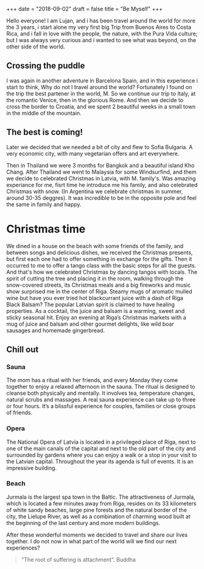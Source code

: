 +++
date = "2018-09-02"
draft = false
title = "Be Myself"
+++



Hello everyone! I am Lujan, and i has been travel around the world for more the 3 years, i start alone my very first big Trip from Buenos Aires to Costa Rica, and i fall in love with the people, the nature, with the Pura Vida culture; but I was always very curious and i wanted to see what was beyond, on the other side of the world.

## Crossing the puddle

I was again in another adventure in Barcelona Spain, and in this experience i start to think, Why do not I travel around the world?
Fortunately I found on the trip the best partener in the world, M. So we continue our trip to  Italy, at the romantic Venice, then in the glorious Rome.
And then we decide to cross the border to Croatia, and we spent 2 beautiful weeks in a small town in the middle of the mountain.

## The best is coming!

Later we decided that we needed a bit of city and flew to Sofia Bulgaria. A very economic city, with many vegetarian offers and art everywhere.

Then in Thailand  we were 3 months  for Bangkok and a beautiful island Kho Chang. After Thailand we went to Malaysia for some Windsurfind, and them we decide to celebrated Christmas in Latvia, with M. family's. 
Was amazing experiance for me, fisrt time he introduce me his family, and also celebrated Christmas with snow. (In Argentina we celebrate christmas in summer, around 30-35 deggres).
It was incredible to be in the opposite pole and feel the same in family and happy.

# Christmas time

We dined in a house on the beach with some friends of the family, and between songs and delicious dishes, we received the Christmas presents, but first each one had to offer something in exchange for the gifts. Then it occurred to me to offer a tango class with the basic steps for all the guests. And that's how we celebrated Christmas by dancing tangos with locals.
The spirit of cutting the tree and placing it in the room, walking through the snow-covered streets, its Christmas meals and a big fireworks and music show surprised me in the center of Riga. Steamy mugs of aromatic mulled wine but have you ever tried hot blackcurrant juice with a dash of Riga Black Balsam? The popular Latvian spirit is claimed to have healing properties. As a cocktail, the juice and balsam is a warming, sweet and sticky seasonal hit.
Enjoy an evening at Riga’s Christmas markets with a mug of juice and balsam and other gourmet delights, like wild boar sausages and homemade gingerbread.

## Chill out

### Sauna

The mom has a ritual with her friends, and every Monday they come together to enjoy a relaxed afternoon in the sauna.
 The ritual is designed to cleanse both physically and mentally. It involves tea, temperature changes, natural scrubs and massages.
A real sauna experience can take up to three or four hours. It’s a blissful experience for couples, families or close groups of friends.

### Opera

The National Opera of Latvia is located in a privileged place of Riga, next to one of the main canals of the capital and next to the old part of the city and surrounded by gardens where you can enjoy a walk or a stop in your visit to the Latvian capital. Throughout the year its agenda is full of events. It is an impressive building.

### Beach

Jurmala is the largest spa town in the Baltic. The attractiveness of Jurmala, which is located a few minutes away from Riga, resides on its 33 kilometers of white sandy beaches, large pine forests and the natural border of the city, the Lielupe River, as well as a combination of charming wood built at the beginning of the last century and more modern buildings.

After these wonderful moments we decided to travel and share our lives together. I do not now in what part of the world will we find our next experiences?


> "The root of suffering is attachment". Buddha